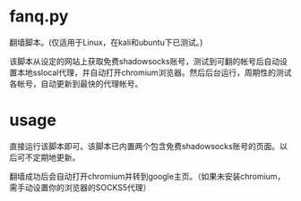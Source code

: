 # fanq.py
翻墙脚本。(仅适用于Linux，在kali和ubuntu下已测试。)

该脚本从设定的网站上获取免费shadowsocks账号，测试到可翻的帐号后自动设置本地sslocal代理，并自动打开chromium浏览器。然后后台运行，周期性的测试各帐号，自动更新到最快的代理帐号。

# usage
直接运行该脚本即可。该脚本已内置两个包含免费shadowsocks账号的页面。以后可不定期地更新。

翻墙成功后会自动打开chromium并转到google主页。（如果未安装chromium，需手动设置你的浏览器的SOCKS5代理）
